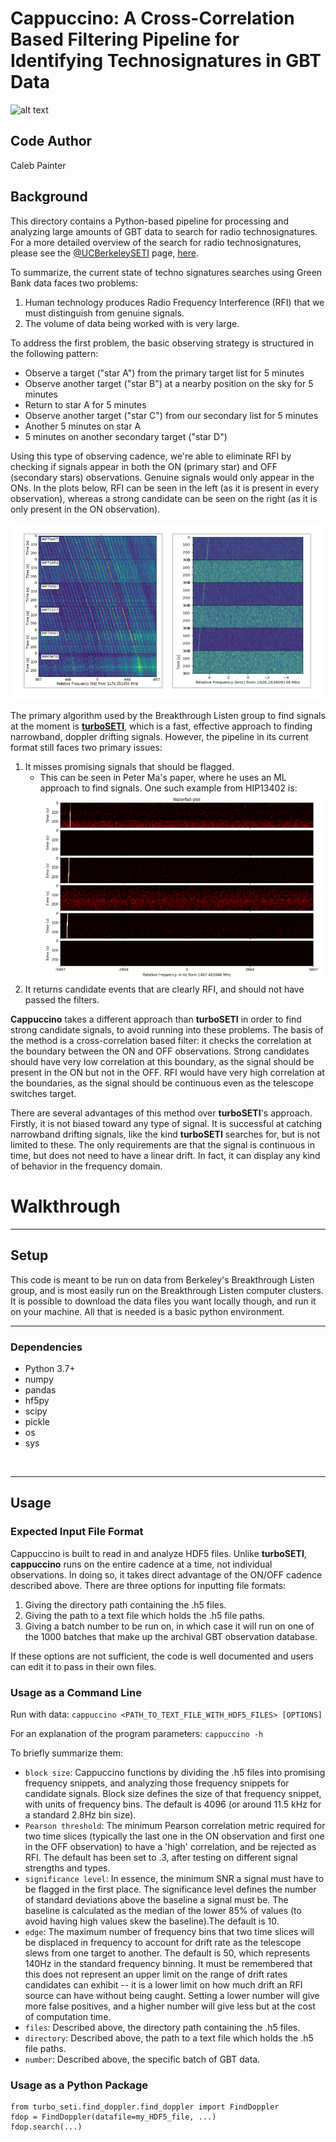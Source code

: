# Cappuccino: A Cross-Correlation Based Filtering Pipeline for Identifying Technosignatures in GBT Data 


![alt text](https://cdn.sci.news/images/enlarge10/image_11611e-Breakthrough-Listen.jpg)

## Code Author

Caleb Painter

## Background

This directory contains a Python-based pipeline for processing and analyzing large amounts of GBT data to search for radio technosignatures. For a more detailed overview of the search for radio technosignatures, please see the [@UCBerkeleySETI](https://github.com/UCBerkeleySETI) page, [here](https://github.com/UCBerkeleySETI/breakthrough/tree/master/GBT).  

To summarize, the current state of techno signatures searches using Green Bank data faces two problems:
1. Human technology produces Radio Frequency Interference (RFI) that we must distinguish from genuine signals.
2. The volume of data being worked with is very large.

To address the first problem, the basic observing strategy is structured in the following pattern:
* Observe a target ("star A") from the primary target list for 5 minutes
* Observe another target ("star B") at a nearby position on the sky for 5 minutes
* Return to star A for 5 minutes
* Observe another target ("star C") from our secondary list for 5 minutes
* Another 5 minutes on star A
* 5 minutes on another secondary target ("star D")

Using this type of observing cadence, we're able to eliminate RFI by checking if signals appear in both the ON (primary star) and OFF (secondary stars) observations. Genuine signals would only appear in the ONs. In the plots below, RFI can be seen in the left (as it is present in every observation), whereas a strong candidate can be seen on the right (as it is only present in the ON observation).

![alt text](/notebooks/images/good_bad.png)

The primary algorithm used by the Breakthrough Listen group to find signals at the moment is [**turboSETI**](https://github.com/UCBerkeleySETI/turbo_seti), which is a fast, effective approach to finding narrowband, doppler drifting signals. However, the pipeline in its current format still faces two primary issues:
1. It misses promising signals that should be flagged.
   - This can be seen in Peter Ma's paper, where he uses an ML approach to find signals. One such example from HIP13402 is:
    ![alt text](/notebooks/images/Peter_signal.png)
2. It returns candidate events that are clearly RFI, and should not have passed the filters.

**Cappuccino** takes a different approach than **turboSETI** in order to find strong candidate signals, to avoid running into these problems. The basis of the method is a cross-correlation based filter: it checks the correlation at the boundary between the ON and OFF observations. Strong candidates should have very low correlation at this boundary, as the signal should be present in the ON but not in the OFF. RFI would have very high correlation at the boundaries, as the signal should be continuous even as the telescope switches target.  

There are several advantages of this method over **turboSETI**'s approach. Firstly, it is not biased toward any type of signal. It is successful at catching narrowband drifting signals, like the kind **turboSETI** searches for, but is not limited to these. The only requirements are that the signal is continuous in time, but does not need to have a linear drift. In fact, it can display any kind of behavior in the frequency domain. 

# Walkthrough

-------------------
## Setup

This code is meant to be run on data from Berkeley's Breakthrough Listen group, and is most easily run on the Breakthrough Listen computer clusters. It is possible to download the data files you want locally though, and run it on your machine. All that is needed is a basic python environment. 

-------------------
### Dependencies

- Python 3.7+
- numpy
- pandas
- hf5py
- scipy
- pickle
- os
- sys

&nbsp;

-------------------
## Usage

### Expected Input File Format

Cappuccino is built to read in and analyze HDF5 files. Unlike **turboSETI**, **cappuccino** runs on the entire cadence at a time, not individual observations. In doing so, it takes direct advantage of the ON/OFF cadence described above. There are three options for inputting file formats:
1. Giving the directory path containing the .h5 files.
2. Giving the path to a text file which holds the .h5 file paths.
3. Giving a batch number to be run on, in which case it will run on one of the 1000 batches that make up the archival GBT observation database.

If these options are not sufficient, the code is well documented and users can edit it to pass in their own files.

### Usage as a Command Line

Run with data: `cappuccino <PATH_TO_TEXT_FILE_WITH_HDF5_FILES> [OPTIONS]`

For an explanation of the program parameters: `cappuccino -h`

To briefly summarize them:
- `block size`: Cappuccino functions by dividing the .h5 files into promising frequency snippets, and analyzing those frequency snippets for candidate signals. Block size defines the size of that frequency snippet, with units of frequency bins. The default is 4096 (or around 11.5 kHz for a standard 2.8Hz bin size). 
- `Pearson threshold`: The minimum Pearson correlation metric required for two time slices (typically the last one in the ON observation and first one in the OFF observation) to have a 'high' correlation, and be rejected as RFI. The default has been set to .3, after testing on different signal strengths and types.
- `significance level`: In essence, the minimum SNR a signal must have to be flagged in the first place. The significance level defines the number of standard deviations above the baseline a signal must be. The baseline is calculated as the median of the lower 85% of values (to avoid having high values skew the baseline).The default is 10.
- `edge`: The maximum number of frequency bins that two time slices will be displaced in frequency to account for drift rate as the telescope slews from one target to another. The default is 50, which represents 140Hz in the standard frequency binning. It must be remembered that this does not represent an upper limit on the range of drift rates candidates can exhibit -- it is a lower limit on how much drift an RFI source can have without being caught. Setting a lower number will give more false positives, and a higher number will give less but at the cost of computation time.
- `files`: Described above, the directory path containing the .h5 files.
- `directory`: Described above, the path to a text file which holds the .h5 file paths.
- `number`: Described above, the specific batch of GBT data.


### Usage as a Python Package

```
from turbo_seti.find_doppler.find_doppler import FindDoppler
fdop = FindDoppler(datafile=my_HDF5_file, ...)
fdop.search(...)
```



